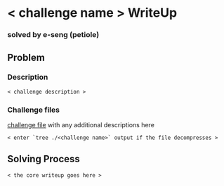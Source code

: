 # < challenge name > WriteUp
### solved by e-seng (petiole)

## Problem
### Description

```md
< challenge description >
```

### Challenge files

[challenge file](./path/to/challenge/file) with any additional descriptions here

```
< enter `tree ./<challenge name>` output if the file decompresses >
```

## Solving Process

`< the core writeup goes here >`

